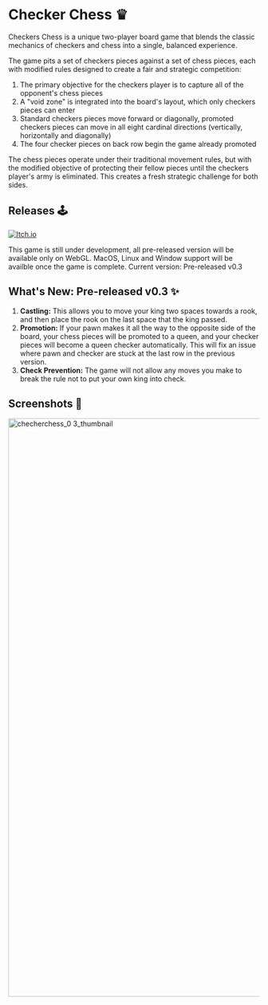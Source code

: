 # Checker Chess ♛
Checkers Chess is a unique two-player board game that blends the classic mechanics of checkers and chess into a single, balanced experience.

The game pits a set of checkers pieces against a set of chess pieces, each with modified rules designed to create a fair and strategic competition:

1. The primary objective for the checkers player is to capture all of the opponent's chess pieces
2. A "void zone" is integrated into the board's layout, which only checkers pieces can enter
3. Standard checkers pieces move forward or diagonally, promoted checkers pieces can move in all eight cardinal directions (vertically, horizontally and diagonally)
4. The four checker pieces on back row begin the game already promoted

The chess pieces operate under their traditional movement rules, but with the modified objective of protecting their fellow pieces until the checkers player's army is eliminated. This creates a fresh strategic challenge for both sides.

## Releases 🕹
[![Itch.io](https://img.shields.io/badge/Itch-%23FF0B34.svg?style=for-the-badge&logo=Itch.io&logoColor=white)](https://june6919.itch.io/checker-chess)

This game is still under development, all pre-released version will be available only on WebGL. MacOS, Linux and Window support will be availble once the game is complete. Current version: Pre-released v0.3

## What's New: Pre-released v0.3 ✨
1. **Castling:** This allows you to move your king two spaces towards a rook, and then place the rook on the last space that the king passed. 
2. **Promotion:** If your pawn makes it all the way to the opposite side of the board, your chess pieces will be promoted to a queen, and your checker pieces will become a queen checker automatically. This will fix an issue where pawn and checker are stuck at the last row in the previous version.
3. **Check Prevention:** The game will not allow any moves you make to break the rule not to put your own king into check.

## Screenshots 📸
<img width="1160" alt="checherchess_0 3_thumbnail" src="https://github.com/user-attachments/assets/1a4e4b05-30d8-4635-b988-5d46babdada9" />

